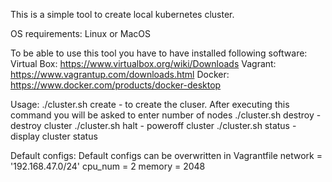 This is a simple tool to create local kubernetes cluster.

OS requirements: Linux or MacOS

To be able to use this tool you have to have installed following software:
Virtual Box: https://www.virtualbox.org/wiki/Downloads
Vagrant: https://www.vagrantup.com/downloads.html
Docker: https://www.docker.com/products/docker-desktop

Usage:
    ./cluster.sh create - to create the cluser. After executing this command you will be asked to enter number of nodes
    ./cluster.sh destroy - destroy cluster
    ./cluster.sh halt - poweroff cluster
    ./cluster.sh status - display cluster status


Default configs:
    Default configs can be overwritten in Vagrantfile
    network = '192.168.47.0/24'
    cpu_num = 2
    memory = 2048

